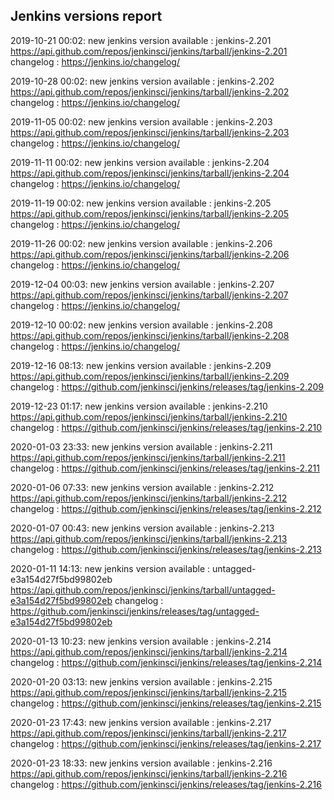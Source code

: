 ## Jenkins versions report

2019-10-21 00:02: new jenkins version available : jenkins-2.201 https://api.github.com/repos/jenkinsci/jenkins/tarball/jenkins-2.201 changelog : https://jenkins.io/changelog/

2019-10-28 00:02: new jenkins version available : jenkins-2.202 https://api.github.com/repos/jenkinsci/jenkins/tarball/jenkins-2.202 changelog : https://jenkins.io/changelog/

2019-11-05 00:02: new jenkins version available : jenkins-2.203 https://api.github.com/repos/jenkinsci/jenkins/tarball/jenkins-2.203 changelog : https://jenkins.io/changelog/

2019-11-11 00:02: new jenkins version available : jenkins-2.204 https://api.github.com/repos/jenkinsci/jenkins/tarball/jenkins-2.204 changelog : https://jenkins.io/changelog/

2019-11-19 00:02: new jenkins version available : jenkins-2.205 https://api.github.com/repos/jenkinsci/jenkins/tarball/jenkins-2.205 changelog : https://jenkins.io/changelog/

2019-11-26 00:02: new jenkins version available : jenkins-2.206 https://api.github.com/repos/jenkinsci/jenkins/tarball/jenkins-2.206 changelog : https://jenkins.io/changelog/

2019-12-04 00:03: new jenkins version available : jenkins-2.207 https://api.github.com/repos/jenkinsci/jenkins/tarball/jenkins-2.207 changelog : https://jenkins.io/changelog/

2019-12-10 00:02: new jenkins version available : jenkins-2.208 https://api.github.com/repos/jenkinsci/jenkins/tarball/jenkins-2.208 changelog : https://jenkins.io/changelog/

2019-12-16 08:13: new jenkins version available : jenkins-2.209 https://api.github.com/repos/jenkinsci/jenkins/tarball/jenkins-2.209 changelog : https://github.com/jenkinsci/jenkins/releases/tag/jenkins-2.209

2019-12-23 01:17: new jenkins version available : jenkins-2.210 https://api.github.com/repos/jenkinsci/jenkins/tarball/jenkins-2.210 changelog : https://github.com/jenkinsci/jenkins/releases/tag/jenkins-2.210

2020-01-03 23:33: new jenkins version available : jenkins-2.211 https://api.github.com/repos/jenkinsci/jenkins/tarball/jenkins-2.211 changelog : https://github.com/jenkinsci/jenkins/releases/tag/jenkins-2.211

2020-01-06 07:33: new jenkins version available : jenkins-2.212 https://api.github.com/repos/jenkinsci/jenkins/tarball/jenkins-2.212 changelog : https://github.com/jenkinsci/jenkins/releases/tag/jenkins-2.212

2020-01-07 00:43: new jenkins version available : jenkins-2.213 https://api.github.com/repos/jenkinsci/jenkins/tarball/jenkins-2.213 changelog : https://github.com/jenkinsci/jenkins/releases/tag/jenkins-2.213

2020-01-11 14:13: new jenkins version available : untagged-e3a154d27f5bd99802eb https://api.github.com/repos/jenkinsci/jenkins/tarball/untagged-e3a154d27f5bd99802eb changelog : https://github.com/jenkinsci/jenkins/releases/tag/untagged-e3a154d27f5bd99802eb

2020-01-13 10:23: new jenkins version available : jenkins-2.214 https://api.github.com/repos/jenkinsci/jenkins/tarball/jenkins-2.214 changelog : https://github.com/jenkinsci/jenkins/releases/tag/jenkins-2.214

2020-01-20 03:13: new jenkins version available : jenkins-2.215 https://api.github.com/repos/jenkinsci/jenkins/tarball/jenkins-2.215 changelog : https://github.com/jenkinsci/jenkins/releases/tag/jenkins-2.215

2020-01-23 17:43: new jenkins version available : jenkins-2.217 https://api.github.com/repos/jenkinsci/jenkins/tarball/jenkins-2.217 changelog : https://github.com/jenkinsci/jenkins/releases/tag/jenkins-2.217

2020-01-23 18:33: new jenkins version available : jenkins-2.216 https://api.github.com/repos/jenkinsci/jenkins/tarball/jenkins-2.216 changelog : https://github.com/jenkinsci/jenkins/releases/tag/jenkins-2.216

